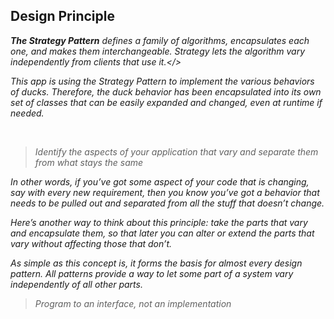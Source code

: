 ## Design Principle

<i><b>The Strategy Pattern</b> defines a family of algorithms, encapsulates each one, and makes them interchangeable. Strategy lets the algorithm vary independently from clients that use it.</>

This app is using the Strategy Pattern to implement the various behaviors of ducks. Therefore, the duck behavior has been encapsulated into its own set of classes that can be easily expanded and changed, even at runtime if needed.

<br />

> Identify the aspects of your application that vary and separate them from what stays the same

In other words, if you’ve got some aspect of your code that is changing, say with every new requirement, then you know you’ve got a behavior that needs to be pulled out and separated from all the stuff that doesn’t change.

Here’s another way to think about this principle: take the parts that vary and encapsulate them, so that later you can alter or extend the parts that vary without affecting those that don’t.

As simple as this concept is, it forms the basis for almost every design pattern. All patterns provide a way to let some part of a system vary independently of all other parts.

> Program to an interface, not an implementation
